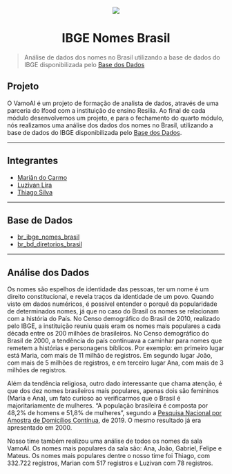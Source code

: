 <p align="center">
<img src = "https://upload.wikimedia.org/wikipedia/pt/8/8c/Ibge-logo.png">
</p>

<h1 align="center">IBGE Nomes Brasil</h1> 

> Análise de dados dos nomes no Brasil utilizando a base de dados do IBGE disponibilizada pelo [Base dos Dados](https://basedosdados.org/dataset/br-ibge-nomes-brasil)

## **Projeto**
O VamoAI é um projeto de formação de analista de dados, através de uma parceria do Ifood com a instituição de ensino Resilia. Ao final de cada módulo desenvolvemos um projeto, e para o fechamento do quarto módulo, nós realizamos uma análise dos dados dos nomes no Brasil, utilizando a base de dados do IBGE disponibilizada pelo [Base dos Dados](https://basedosdados.org/dataset/br-ibge-nomes-brasil).

---
## **Integrantes**
- [Mariãn do Carmo](https://github.com/mariandocarmo)
- [Luzivan Lira](https://github.com/luzivan-lira)
- [Thiago Silva](https://github.com/tsffarias)

---
## **Base de Dados**
- [br_ibge_nomes_brasil](https://basedosdados.org/dataset/br-ibge-nomes-brasil)
- [br_bd_diretorios_brasil](https://basedosdados.org/dataset/br-bd-diretorios-brasil)

---
## **Análise dos Dados**

Os nomes são espelhos de identidade das pessoas, ter um nome é um direito constitucional, e revela traços da identidade de um povo. Quando visto em dados numéricos, é possível entender o porquê da popularidade de determinados nomes, já que no caso do Brasil os nomes se relacionam com a história do País.
No Censo demográfico do Brasil de 2010, realizado pelo IBGE, a instituição reuniu quais eram os nomes mais populares a cada década entre os 200 milhões de brasileiros. No Censo demográfico do Brasil de 2000, a tendência do país continuava a caminhar para nomes que remetem a histórias e personagens bíblicos. Por exemplo: em primeiro lugar está Maria, com mais de 11 milhão de registros. Em segundo lugar João, com mais de 5 milhões de registros, e em terceiro lugar Ana, com mais de 3 milhões de registros.

Além da tendência religiosa, outro dado interessante que chama atenção, é que dos dez nomes brasileiros mais populares, apenas dois são femininos (Maria e Ana), um fato curioso ao verificarmos que o Brasil é majoritariamente de mulheres. “A população brasileira é composta por 48,2% de homens e 51,8% de mulheres”, segundo a [Pesquisa Nacional por Amostra de Domicílios Contínua](https://educa.ibge.gov.br/jovens/conheca-o-brasil/populacao/18320-quantidade-de-homens-e-mulheres.html), de 2019. O mesmo resultado já era apresentado em 2000.

Nosso time também realizou uma análise de todos os nomes da sala VamoAI. Os nomes mais populares da sala são: Ana, João, Gabriel, Felipe e Mateus. Os nomes mais populares dentre o nosso time foi Thiago, com 332.722 registros, Marian com 517 registros e Luzivan com 78 registros.

